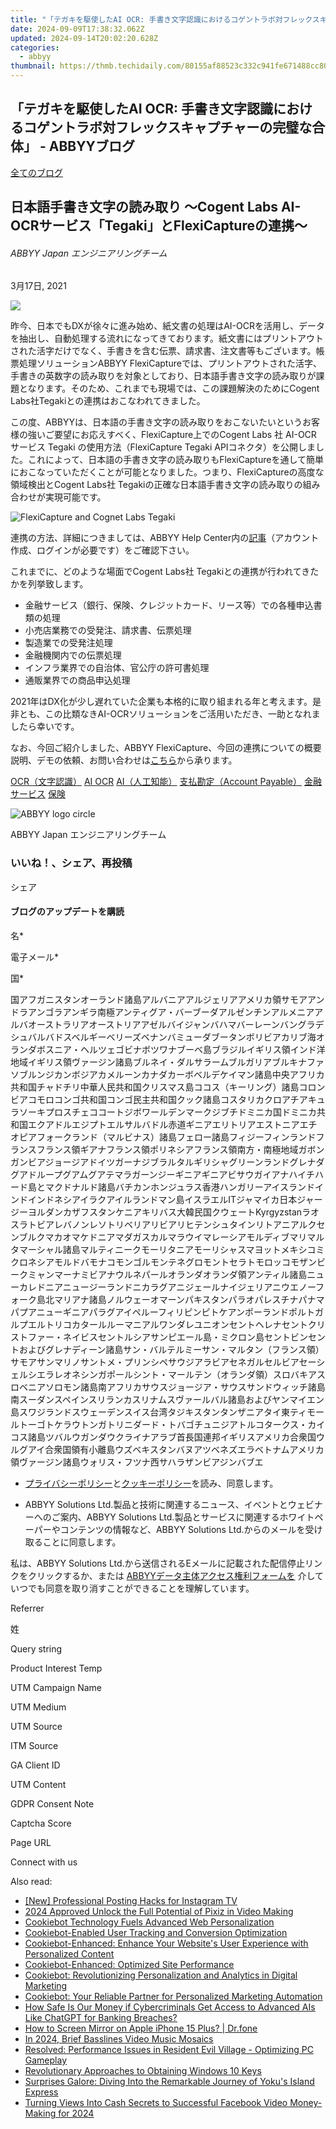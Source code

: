```yaml
---
title: "「テガキを駆使したAI OCR: 手書き文字認識におけるコゲントラボ対フレックスキャプチャーの完璧な合体」 - ABBYYブログ"
date: 2024-09-09T17:38:32.062Z
updated: 2024-09-14T20:02:20.628Z
categories:
  - abbyy
thumbnail: https://thmb.techidaily.com/80155af88523c332c941fe671488cc80343c6425da9b3fc724c8ee058b2d4ab5.jpg
---
```


## 「テガキを駆使したAI OCR: 手書き文字認識におけるコゲントラボ対フレックスキャプチャーの完璧な合体」 - ABBYYブログ

[全てのブログ](https://tools.techidaily.com/abbyy/products/)

## 日本語手書き文字の読み取り ～Cogent Labs AI-OCRサービス「Tegaki」とFlexiCaptureの連携～

###### ABBYY Japan エンジニアリングチーム

3月17日, 2021

![](https://static2.abbyy.com/abbyycommedia/33567/reimagine-conference-post-1-new.jpg) 

昨今、日本でもDXが徐々に進み始め、紙文書の処理はAI-OCRを活用し、データを抽出し、自動処理する流れになってきております。紙文書にはプリントアウトされた活字だけでなく、手書きを含む伝票、請求書、注文書等もございます。帳票処理ソリューションABBYY FlexiCaptureでは、プリントアウトされた活字、手書きの英数字の読み取りを対象としており、日本語手書き文字の読み取りが課題となります。そのため、これまでも現場では、この課題解決のためにCogent Labs社Tegakiとの連携はおこなわれてきました。

この度、ABBYYは、日本語の手書き文字の読み取りをおこないたいというお客様の強いご要望にお応えすべく、FlexiCapture上でのCogent Labs 社 AI-OCR サービス Tegaki の使用方法（FlexiCapture Tegaki APIコネクタ）を公開しました。これによって、日本語の手書き文字の読み取りもFlexiCaptureを通して簡単におこなっていただくことが可能となりました。つまり、FlexiCaptureの高度な領域検出とCogent Labs社 Tegakiの正確な日本語手書き文字の読み取りの組み合わせが実現可能です。

![FlexiCapture and Cognet Labs Tegaki](https://static1.abbyy.com/abbyycommedia/32336/pic-1.png)

連携の方法、詳細につきましては、ABBYY Help Center内の[記事](https://tools.techidaily.com/abbyy/products/)（アカウント作成、ログインが必要です）をご確認下さい。

これまでに、どのような場面でCogent Labs社 Tegakiとの連携が行われてきたかを列挙致します。

* 金融サービス（銀行、保険、クレジットカード、リース等）での各種申込書類の処理
* 小売店業務での受発注、請求書、伝票処理
* 製造業での受発注処理
* 金融機関内での伝票処理
* インフラ業界での自治体、官公庁の許可書処理
* 通販業界での商品申込処理

2021年はDX化が少し遅れていた企業も本格的に取り組まれる年と考えます。是非とも、この比類なきAI-OCRソリューションをご活用いただき、一助となれましたら幸いです。

なお、今回ご紹介しました、ABBYY FlexiCapture、今回の連携についての概要説明、デモの依頼、お問い合わせは[こちら](https://tools.techidaily.com/abbyy/products/)から承ります。

[OCR（文字認識）](https://tools.techidaily.com/abbyy/products/) [AI OCR](https://tools.techidaily.com/abbyy/products/) [AI（人工知能）](https://tools.techidaily.com/abbyy/products/) [支払勘定（Account Payable）](https://tools.techidaily.com/abbyy/products/) [金融サービス](https://tools.techidaily.com/abbyy/products/) [保険](https://tools.techidaily.com/abbyy/products/) 

![ABBYY logo circle](https://static5.abbyy.com/abbyycommedia/29971/abbyy-logo-2021-blog-99x99.png)

ABBYY Japan エンジニアリングチーム

### いいね！、シェア、再投稿

シェア 

#### ブログのアップデートを購読

名\*

電子メール\*

国\*

国アフガニスタンオーランド諸島アルバニアアルジェリアアメリカ領サモアアンドラアンゴラアンギラ南極アンティグア・バーブーダアルゼンチンアルメニアアルバオーストラリアオーストリアアゼルバイジャンバハマバーレーンバングラデシュバルバドスベルギーベリーズベナンバミューダブータンボリビアカリブ海オランダボスニア・ヘルツェゴビナボツワナブーベ島ブラジルイギリス領インド洋地域イギリス領ヴァージン諸島ブルネイ・ダルサラームブルガリアブルキナファソブルンジカンボジアカメルーンカナダカーボベルデケイマン諸島中央アフリカ共和国チャドチリ中華人民共和国クリスマス島ココス（キーリング）諸島コロンビアコモロコンゴ共和国コンゴ民主共和国クック諸島コスタリカクロアチアキュラソーキプロスチェココートジボワールデンマークジブチドミニカ国ドミニカ共和国エクアドルエジプトエルサルバドル赤道ギニアエリトリアエストニアエチオピアフォークランド（マルビナス）諸島フェロー諸島フィジーフィンランドフランスフランス領ギアナフランス領ポリネシアフランス領南方・南極地域ガボンガンビアジョージアドイツガーナジブラルタルギリシャグリーンランドグレナダグアドループグアムグアテマラガーンジーギニアギニアビサウガイアナハイチハード島とマクドナルド諸島バチカンホンジュラス香港ハンガリーアイスランドインドインドネシアイラクアイルランドマン島イスラエルITジャマイカ日本ジャージーヨルダンカザフスタンケニアキリバス大韓民国クウェートKyrgyzstanラオスラトビアレバノンレソトリベリアリビアリヒテンシュタインリトアニアルクセンブルクマカオマケドニアマダガスカルマラウイマレーシアモルディブマリマルタマーシャル諸島マルティニークモーリタニアモーリシャスマヨットメキシコミクロネシアモルドバモナコモンゴルモンテネグロモントセラトモロッコモザンビークミャンマーナミビアナウルネパールオランダオランダ領アンティル諸島ニューカレドニアニュージーランドニカラグアニジェールナイジェリアニウエノーフォーク島北マリアナ諸島ノルウェーオマーンパキスタンパラオパレスチナパナマパプアニューギニアパラグアイペルーフィリピンピトケアンポーランドポルトガルプエルトリコカタールルーマニアルワンダレユニオンセントヘレナセントクリストファー・ネイビスセントルシアサンピエール島・ミクロン島セントビンセントおよびグレナディーン諸島サン・バルテルミーサン・マルタン（フランス領）サモアサンマリノサントメ・プリンシペサウジアラビアセネガルセルビアセーシェルシエラレオネシンガポールシント・マールテン（オランダ領）スロバキアスロベニアソロモン諸島南アフリカサウスジョージア・サウスサンドウィッチ諸島南スーダンスペインスリランカスリナムスヴァールバル諸島およびヤンマイエン島スワジランドスウェーデンスイス台湾タジキスタンタンザニアタイ東ティモールトーゴトケラウトンガトリニダード・トバゴチュニジアトルコタークス・カイコス諸島ツバルウガンダウクライナアラブ首長国連邦イギリスアメリカ合衆国ウルグアイ合衆国領有小離島ウズベキスタンバヌアツベネズエラベトナムアメリカ領ヴァージン諸島ウォリス・フツナ西サハラザンビアジンバブエ

* [プライバシーポリシー](https://tools.techidaily.com/abbyy/products/)と[クッキーポリシー](https://tools.techidaily.com/abbyy/products/)を読み、同意します。

* ABBYY Solutions Ltd.製品と技術に関連するニュース、イベントとウェビナーへのご案内、ABBYY Solutions Ltd.製品とサービスに関連するホワイトペーパーやコンテンツの情報など、ABBYY Solutions Ltd.からのメールを受け取ることに同意します。  
    
私は、ABBYY Solutions Ltd.から送信されるEメールに記載された配信停止リンクをクリックするか、または [ABBYYデータ主体アクセス権利フォームを](https://tools.techidaily.com/abbyy/products/) 介していつでも同意を取り消すことができることを理解しています。

Referrer

姓

Query string

Product Interest Temp

UTM Campaign Name

UTM Medium

UTM Source

ITM Source

GA Client ID

UTM Content

GDPR Consent Note

Captcha Score

Page URL

Connect with us

<ins class="adsbygoogle"
     style="display:block"
     data-ad-format="autorelaxed"
     data-ad-client="ca-pub-7571918770474297"
     data-ad-slot="1223367746"></ins>

<ins class="adsbygoogle"
     style="display:block"
     data-ad-client="ca-pub-7571918770474297"
     data-ad-slot="8358498916"
     data-ad-format="auto"
     data-full-width-responsive="true"></ins>

<span class="atpl-alsoreadstyle">Also read:</span>
<div><ul>
<li><a href="https://instagram-video-files.techidaily.com/new-professional-posting-hacks-for-instagram-tv/"><u>[New] Professional Posting Hacks for Instagram TV</u></a></li>
<li><a href="https://vp-tips.techidaily.com/2024-approved-unlock-the-full-potential-of-pixiz-in-video-making/"><u>2024 Approved Unlock the Full Potential of Pixiz in Video Making</u></a></li>
<li><a href="https://solve-manuals.techidaily.com/cookiebot-technology-fuels-advanced-web-personalization/"><u>Cookiebot Technology Fuels Advanced Web Personalization</u></a></li>
<li><a href="https://solve-manuals.techidaily.com/cookiebot-enabled-user-tracking-and-conversion-optimization/"><u>Cookiebot-Enabled User Tracking and Conversion Optimization</u></a></li>
<li><a href="https://solve-manuals.techidaily.com/cookiebot-enhanced-enhance-your-websites-user-experience-with-personalized-content/"><u>Cookiebot-Enhanced: Enhance Your Website's User Experience with Personalized Content</u></a></li>
<li><a href="https://solve-manuals.techidaily.com/cookiebot-enhanced-optimized-site-performance/"><u>Cookiebot-Enhanced: Optimized Site Performance</u></a></li>
<li><a href="https://solve-manuals.techidaily.com/cookiebot-revolutionizing-personalization-and-analytics-in-digital-marketing/"><u>Cookiebot: Revolutionizing Personalization and Analytics in Digital Marketing</u></a></li>
<li><a href="https://solve-manuals.techidaily.com/cookiebot-your-reliable-partner-for-personalized-marketing-automation/"><u>Cookiebot: Your Reliable Partner for Personalized Marketing Automation</u></a></li>
<li><a href="https://tech-hub.techidaily.com/how-safe-is-our-money-if-cybercriminals-get-access-to-advanced-ais-like-chatgpt-for-banking-breaches/"><u>How Safe Is Our Money if Cybercriminals Get Access to Advanced AIs Like ChatGPT for Banking Breaches?</u></a></li>
<li><a href="https://screen-mirror.techidaily.com/how-to-screen-mirror-on-apple-iphone-15-plus-drfone-by-drfone-ios/"><u>How to Screen Mirror on Apple iPhone 15 Plus? | Dr.fone</u></a></li>
<li><a href="https://youtube-video-recordings.techidaily.com/in-2024-brief-basslines-video-music-mosaics/"><u>In 2024, Brief Basslines Video Music Mosaics</u></a></li>
<li><a href="https://program-issues.techidaily.com/resolved-performance-issues-in-resident-evil-village-optimizing-pc-gameplay/"><u>Resolved: Performance Issues in Resident Evil Village - Optimizing PC Gameplay</u></a></li>
<li><a href="https://windows11.techidaily.com/revolutionary-approaches-to-obtaining-windows-10-keys/"><u>Revolutionary Approaches to Obtaining Windows 10 Keys</u></a></li>
<li><a href="https://buynow-info.techidaily.com/surprises-galore-diving-into-the-remarkable-journey-of-yokus-island-express/"><u>Surprises Galore: Diving Into the Remarkable Journey of Yoku's Island Express</u></a></li>
<li><a href="https://facebook-video-content.techidaily.com/turning-views-into-cash-secrets-to-successful-facebook-video-money-making-for-2024/"><u>Turning Views Into Cash Secrets to Successful Facebook Video Money-Making for 2024</u></a></li>
</ul></div>

<!-- affiliate ads begin -->
<span id="1516072">
					<video width="864" height="1536" style="cursor:pointer"
           poster="//a.impactradius-go.com/display-clicktoplayimage/1516072.png"
           onclick="if(!this.playClicked){this.play();this.setAttribute('controls',true);this.playClicked=true;}">
	   <source src="//a.impactradius-go.com/display-ad/16446-1516072">
	   <img src="//a.impactradius-go.com/display-clicktoplayimage/1516072.png" style="border: none; height: 100%; width: 100%; object-fit: contain">
	</video>
	<div style="width:540px;text-align:center"><a href="javascript:window.open(decodeURIComponent('https%3A%2F%2Flaganoo.pxf.io%2Fc%2F5597632%2F1516072%2F16446'), '_blank');void(0);">Click here</a></div>
</span>
<img height="0" width="0" src="https://imp.pxf.io/i/5597632/1516072/16446" style="position:absolute;visibility:hidden;" border="0" />
<!-- affiliate ads end -->

